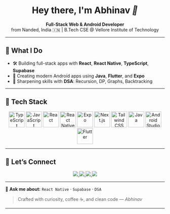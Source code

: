 <h1 align="center">
  Hey there, I'm Abhinav <span style="display:inline-block;animation:wave 1.5s infinite">👋</span>
</h1>
<p align="center">
  <b>Full-Stack Web & Android Developer</b><br />
  from Nanded, India 🇮🇳 | B.Tech CSE @ Vellore Institute of Technology
</p>

---

## 🚀 What I Do
- 🛠️ Building full-stack apps with **React**, **React Native**, **TypeScript**, **Supabase**  
- 📱 Creating modern Android apps using **Java**, **Flutter**, and **Expo**  
- 🧠 Sharpening skills with **DSA**: Recursion, DP, Graphs, Backtracking  

---

## 🧰 Tech Stack

<p align="center">
  <a href="#"><img src="https://skillicons.dev/icons?i=ts" title="TypeScript" width="50" style="transition:transform 0.2s" onmouseover="this.style.transform='scale(1.2)'" onmouseout="this.style.transform='scale(1)'" /></a>
  <a href="#"><img src="https://skillicons.dev/icons?i=js" title="JavaScript" width="50" style="transition:transform 0.2s" onmouseover="this.style.transform='scale(1.2)'" onmouseout="this.style.transform='scale(1)'" /></a>
  <a href="#"><img src="https://skillicons.dev/icons?i=react" title="React" width="50" /></a>
  <a href="#"><img src="https://skillicons.dev/icons?i=reactnative" title="React Native" width="50" /></a>
  <a href="#"><img src="https://skillicons.dev/icons?i=expo" title="Expo" width="50" /></a>
  <a href="#"><img src="https://skillicons.dev/icons?i=nextjs" title="Next.js" width="50" /></a>
  <a href="#"><img src="https://skillicons.dev/icons?i=tailwind" title="Tailwind CSS" width="50" /></a>
  <a href="#"><img src="https://skillicons.dev/icons?i=java" title="Java" width="50" /></a>
  <a href="#"><img src="https://skillicons.dev/icons?i=androidstudio" title="Android Studio" width="50" /></a>
  <a href="#"><img src="https://skillicons.dev/icons?i=flutter" title="Flutter" width="50" /></a>
</p>

---

## 🤝 Let’s Connect

<p align="center">
  <a href="https://www.linkedin.com/in/abhinav28birajdar" target="_blank">
    <img src="https://img.shields.io/badge/-LinkedIn-0A66C2?style=for-the-badge&logo=linkedin&logoColor=white" />
  </a>
  <a href="https://www.instagram.com/abhinav28birajdar" target="_blank">
    <img src="https://img.shields.io/badge/-Instagram-E4405F?style=for-the-badge&logo=instagram&logoColor=white" />
  </a>
  <a href="https://twitter.com/abhi28birajdar" target="_blank">
    <img src="https://img.shields.io/badge/-Twitter-1DA1F2?style=for-the-badge&logo=twitter&logoColor=white" />
  </a>
  <a href="https://www.facebook.com/abhinav28birajdar" target="_blank">
    <img src="https://img.shields.io/badge/-Facebook-1877F2?style=for-the-badge&logo=facebook&logoColor=white" />
  </a>
</p>

---

💬 **Ask me about:** `React Native` · `Supabase` · `DSA`  
> Crafted with curiosity, coffee ☕, and clean code — *Abhinav*

---

<!-- Animated Hand -->
<style>
@keyframes wave {
  0% { transform: rotate(0deg); }
  10% { transform: rotate(14deg); }
  20% { transform: rotate(-8deg); }
  30% { transform: rotate(14deg); }
  40% { transform: rotate(-4deg); }
  50% { transform: rotate(10deg); }
  60%, 100% { transform: rotate(0deg); }
}
</style>
